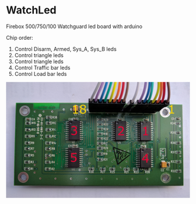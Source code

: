 # WatchLed
Firebox 500/750/100 Watchguard led board with arduino

Chip order:
1. Control Disarm, Armed, Sys_A, Sys_B leds
2. Control triangle leds
3. Control triangle leds
4. Control Traffic bar leds
5. Control Load bar leds

![Demo](https://github.com/bigjohnson/GitHubAssets/blob/master/WatchLed/IMG_20171001_172843.png?raw=true)
